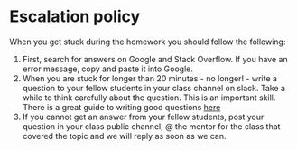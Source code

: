 # Escalation policy

When you get stuck during the homework you should follow the
following:

1. First, search for answers on Google and Stack Overflow. If you have an error message, copy and paste it into Google.
1. When you are stuck for longer than 20 minutes - no longer! - write a question to your fellow students in your class channel on slack. Take a while to think carefully about the question. This is an important skill. There is a great guide to writing good questions [here](http://stackoverflow.com/help/how-to-ask)
1. If you cannot get an answer from your fellow students, post your question in your class public channel, @ the mentor for the class that covered the topic and we will reply as soon as we can.
